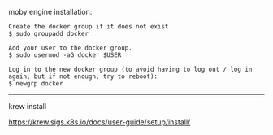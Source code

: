 moby engine installation:

```
Create the docker group if it does not exist
$ sudo groupadd docker

Add your user to the docker group.
$ sudo usermod -aG docker $USER

Log in to the new docker group (to avoid having to log out / log in again; but if not enough, try to reboot):
$ newgrp docker
```

--- 


krew install

https://krew.sigs.k8s.io/docs/user-guide/setup/install/
